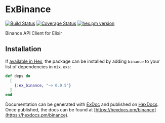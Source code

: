# ExBinance
[![Build Status](https://github.com/fremantle-capital/ex_binance/workflows/Test/badge.svg?branch=master)](https://github.com/fremantle-capital/ex_binance/actions?query=workflow%3ATest)
[![Coverage Status](https://coveralls.io/repos/github/fremantle-capital/ex_binance/badge.svg?branch=master)](https://coveralls.io/github/fremantle-capital/ex_binance?branch=master)
[![hex.pm version](https://img.shields.io/hexpm/v/ex_binance.svg?style=flat)](https://hex.pm/packages/ex_binance)

Binance API Client for Elixir

## Installation

If [available in Hex](https://hex.pm/docs/publish), the package can be installed
by adding `binance` to your list of dependencies in `mix.exs`:

```elixir
def deps do
  [
    {:ex_binance, "~> 0.0.5"}
  ]
end
```

Documentation can be generated with [ExDoc](https://github.com/elixir-lang/ex_doc)
and published on [HexDocs](https://hexdocs.pm). Once published, the docs can
be found at [https://hexdocs.pm/binance](https://hexdocs.pm/binance).
